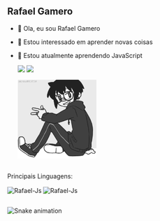 ## Rafael Gamero

- 👋 Ola, eu sou Rafael Gamero
- 👀 Estou interessado em aprender novas coisas
- 🌱 Estou atualmente aprendendo JavaScript
  

  <img height="180em" src="https://github-readme-stats.vercel.app/api?username=rafaelgamero&show_icons=true&theme=dracula&include_all_commits=true&count_private=true"/>


  <img height="180em" src="https://github-readme-stats.vercel.app/api/top-langs/?username=rafaelgamero&layout=compact&langs_count=7&theme=dracula"/>

  <p align="left">
  <img height="180em" src="sources/images/ezgif-3-2517b4b777.gif"/>
  </p>
  

  ##
  
Principais Linguagens:
  
 <div>
  <img align="center" alt="Rafael-Js" height="50" width="60" src="https://cdn.jsdelivr.net/gh/devicons/devicon/icons/python/python-original.svg" />
  <img align="center" alt="Rafael-Js" height="40" width="50" src="https://cdn.jsdelivr.net/gh/devicons/devicon/icons/javascript/javascript-original.svg" />
 </div>
  
  ##
  
![Snake animation](https://github.com/rafaelgamero/rafaelgamero/blob/output/github-contribution-grid-snake.svg)
